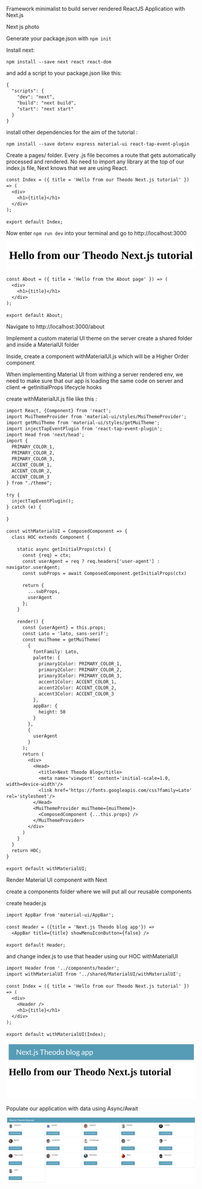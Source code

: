Framework minimalist to build server rendered ReactJS Application with Next.js

Next js photo

Generate your package.json with ```npm init```

Install next:
```
npm install --save next react react-dom
```

and add a script to your package.json like this:

```
{
  "scripts": {
    "dev": "next",
    "build": "next build",
    "start": "next start"
  }
}
```

install other dependencies for the aim of the tutorial :
```
npm install --save dotenv express material-ui react-tap-event-plugin
```

Create a pages/ folder. Every .js file becomes a route that gets automatically processed and rendered.
No need to import any library at the top of our index.js file, Next knows that we are using React.

```
const Index = ({ title = 'Hello from our Theodo Next.js tutorial' }) => (
  <div>
    <h1>{title}</h1>
  </div>
);

export default Index;
```

Now enter ```npm run dev``` into your terminal and go to http://localhost:3000

![Hello World Result](assets/1.png?raw=true "Hello World Result")

```
const About = ({ title = 'Hello from the About page' }) => (
  <div>
    <h1>{title}</h1>
  </div>
);

export default About;
```

Navigate to http://localhost:3000/about

Implement a custom material UI theme on the server
create a shared folder and inside a MaterialUI folder

Inside, create a component withMaterialUI.js which will be a Higher Order component

When implementing  Material UI from withing a server rendered env, we need to make sure that our app is loading the same code on server and client
=> getInitialProps lifecycle hooks

create withMaterialUI.js file like this :

```
import React, {Component} from 'react';
import MuiThemeProvider from 'material-ui/styles/MuiThemeProvider';
import getMuiTheme from 'material-ui/styles/getMuiTheme';
import injectTapEventPlugin from 'react-tap-event-plugin';
import Head from 'next/head';
import {
  PRIMARY_COLOR_1,
  PRIMARY_COLOR_2,
  PRIMARY_COLOR_3,
  ACCENT_COLOR_1,
  ACCENT_COLOR_2,
  ACCENT_COLOR_3
} from "./theme";

try {
  injectTapEventPlugin();
} catch (e) {

}

const withMaterialUI = ComposedComponent => {
  class HOC extends Component {

    static async getInitialProps(ctx) {
      const {req} = ctx;
      const userAgent = req ? req.headers['user-agent'] : navigator.userAgent;
      const subProps = await ComposedComponent.getInitialProps(ctx)

      return {
        ...subProps,
        userAgent
      };
    }

    render() {
      const {userAgent} = this.props;
      const Lato = 'lato, sans-serif';
      const muiTheme = getMuiTheme(
        {
          fontFamily: Lato,
          palette: {
            primary1Color: PRIMARY_COLOR_1,
            primary2Color: PRIMARY_COLOR_2,
            primary3Color: PRIMARY_COLOR_3,
            accent1Color: ACCENT_COLOR_1,
            accent2Color: ACCENT_COLOR_2,
            accent3Color: ACCENT_COLOR_3
          },
          appBar: {
            height: 50
          }
        },
        {
          userAgent
        }
      );
      return (
        <div>
          <Head>
            <title>Next Theodo Blog</title>
            <meta name='viewport' content='initial-scale=1.0, width=device-width'/>
            <link href='https://fonts.googleapis.com/css?family=Lato' rel='stylesheet'/>
          </Head>
          <MuiThemeProvider muiTheme={muiTheme}>
            <ComposedComponent {...this.props} />
          </MuiThemeProvider>
        </div>
      )
    }
  }
  return HOC;
}

export default withMaterialUI;
```


Render Material UI component with Next

create a components folder where we will put all our reusable components

create header.js
```
import AppBar from 'material-ui/AppBar';

const Header = ({title = 'Next.js Theodo blog app'}) =>
  <AppBar title={title} showMenuIconButton={false} />

export default Header;
```

and change index.js to use that header using our HOC withMaterialUI
```
import Header from '../components/header';
import withMaterialUI from '../shared/MaterialUI/withMaterialUI';

const Index = ({ title = 'Hello from our Theodo Next.js tutorial' }) => (
  <div>
    <Header />
    <h1>{title}</h1>
  </div>
);

export default withMaterialUI(Index);

```

![First Material UI Result](assets/2.png?raw=true "First Material UI Result")


Populate our application with data using Async/Await

![API Data Result](assets/3.png?raw=true "Theodo Github API Result")







